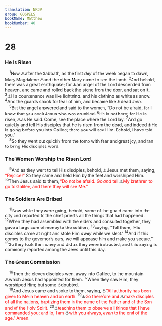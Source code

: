 ```yaml
---
translation: NKJV
group: GOSPELS
bookName: Matthew 
bookNumber: 40
---
```


<div class="title"><h1>28</h1><h3>He Is Risen</h3></div>
<span class="verse mat_28_1"> <sup>1</sup>Now <a data-toggle="tooltip" data-placement="bottom" title="Mark 16:1–8; Luke 24:1–10; John 20:1–8">⚓</a>after the Sabbath, as the first <i>day</i> of the week began to dawn, Mary Magdalene <a data-toggle="tooltip" data-placement="bottom" title="Matt. 27:56, 61">⚓</a>and the other Mary came to see the tomb. </span>
<span class="verse mat_28_2"><sup>2</sup>And behold, there was a great earthquake; for <a data-toggle="tooltip" data-placement="bottom" title="Mark 16:5; Luke 24:4; John 20:12">⚓</a>an angel of the Lord descended from heaven, and came and rolled back the stone from the door, and sat on it. </span>
<span class="verse mat_28_3"><sup>3</sup><a data-toggle="tooltip" data-placement="bottom" title="Dan. 7:9; 10:6; Mark 9:3; John 20:12; Acts 1:10">⚓</a>His countenance was like lightning, and his clothing as white as snow. </span>
<span class="verse mat_28_4"><sup>4</sup>And the guards shook for fear of him, and became like <a data-toggle="tooltip" data-placement="bottom" title="Rev. 1:17">⚓</a>dead <i>men.</i><br/></span>
<span class="verse mat_28_5"> <sup>5</sup>But the angel answered and said to the women, “Do not be afraid, for I know that you seek Jesus who was crucified. </span>
<span class="verse mat_28_6"><sup>6</sup>He is not here; for He is risen, <a data-toggle="tooltip" data-placement="bottom" title="Hos. 6:2; Ps. 16:10; 49:15; Matt. 12:40; 16:21; 17:23; 20:19">⚓</a>as He said. Come, see the place where the Lord lay. </span>
<span class="verse mat_28_7"><sup>7</sup>And go quickly and tell His disciples that He is risen from the dead, and indeed <a data-toggle="tooltip" data-placement="bottom" title="Matt. 26:32; 28:10, 16; Mark 16:7">⚓</a>He is going before you into Galilee; there you will see Him. Behold, I have told you.”<br/></span>
<span class="verse mat_28_8"> <sup>8</sup>So they went out quickly from the tomb with fear and great joy, and ran to bring His disciples word.<br/></span>
<div class="title"><h3>The Women Worship the Risen Lord</h3></div>
<span class="verse mat_28_9"> <sup>9</sup>And as they went to tell His disciples, behold, <a data-toggle="tooltip" data-placement="bottom" title="Mark 16:9; John 20:14">⚓</a>Jesus met them, saying, <font color="red">“Rejoice!”</font> So they came and held Him by the feet and worshiped Him. </span>
<span class="verse mat_28_10"><sup>10</sup>Then Jesus said to them, <font color="red">“Do not be afraid. Go <i>and</i> tell </font><a data-toggle="tooltip" data-placement="bottom" title="Ps. 22:22; John 20:17; Rom. 8:29; (Heb. 2:11)">⚓</a><font color="red">My brethren to go to Galilee, and there they will see Me.”</font><br/></span>
<div class="title"><h3>The Soldiers Are Bribed</h3></div>
<span class="verse mat_28_11"> <sup>11</sup>Now while they were going, behold, some of the guard came into the city and reported to the chief priests all the things that had happened. </span>
<span class="verse mat_28_12"><sup>12</sup>When they had assembled with the elders and consulted together, they gave a large sum of money to the soldiers, </span>
<span class="verse mat_28_13"><sup>13</sup>saying, “Tell them, ‘His disciples came at night and stole Him <i>away</i> while we slept.’ </span>
<span class="verse mat_28_14"><sup>14</sup>And if this comes to the governor’s ears, we will appease him and make you secure.” </span>
<span class="verse mat_28_15"><sup>15</sup>So they took the money and did as they were instructed; and this saying is commonly reported among the Jews until this day.<br/></span>
<div class="title"><h3>The Great Commission</h3></div>
<span class="verse mat_28_16"> <sup>16</sup>Then the eleven disciples went away into Galilee, to the mountain <a data-toggle="tooltip" data-placement="bottom" title="Matt. 26:32; 28:7, 10; Mark 14:28; 15:41; 16:7">⚓</a>which Jesus had appointed for them. </span>
<span class="verse mat_28_17"><sup>17</sup>When they saw Him, they worshiped Him; but some <a data-toggle="tooltip" data-placement="bottom" title="John 20:24–29">⚓</a>doubted.<br/></span>
<span class="verse mat_28_18"> <sup>18</sup>And Jesus came and spoke to them, saying, <a data-toggle="tooltip" data-placement="bottom" title="(Dan. 7:13, 14); Matt. 11:27; Luke 1:32; 10:22; John 3:35; Acts 2:36; Rom. 14:9; 1 Cor. 15:27; (Eph. 1:10, 21); Phil. 2:9, 10; (Heb. 1:2); 1 Pet. 3:22">⚓</a><font color="red">“All authority has been given to Me in heaven and on earth.</font></span>
<span class="verse mat_28_19"><sup>19</sup><a data-toggle="tooltip" data-placement="bottom" title="Mark 16:15">⚓</a><font color="red">Go therefore and </font><a data-toggle="tooltip" data-placement="bottom" title="Is. 52:10; Luke 24:47; (Acts 2:38, 39); Rom. 10:18; Col. 1:23">⚓</a><font color="red">make disciples of all the nations, baptizing them in the name of the Father and of the Son and of the Holy Spirit,</font></span>
<span class="verse mat_28_20"><sup>20</sup><a data-toggle="tooltip" data-placement="bottom" title="(Acts 2:42)">⚓</a><font color="red">teaching them to observe all things that I have commanded you; and lo, I am </font><a data-toggle="tooltip" data-placement="bottom" title="(Acts 4:31; 18:10; 23:11)">⚓</a><font color="red">with you always, <i>even</i> to the end of the age.” Amen.</font><br/></span>
